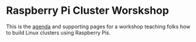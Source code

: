# Raspberry Pi Cluster Worskshop

This is the [agenda](agenda.md) and supporting pages for a workshop teaching folks how to build Linux clusters using Raspberry Pis.
